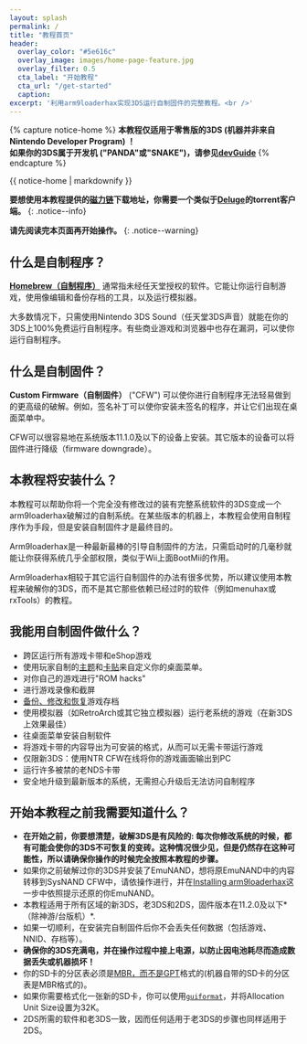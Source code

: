 ```yaml
---
layout: splash
permalink: /
title: "教程首页"
header:
  overlay_color: "#5e616c"
  overlay_image: images/home-page-feature.jpg
  overlay_filter: 0.5
  cta_label: "开始教程"
  cta_url: "/get-started"
  caption:
excerpt: '利用arm9loaderhax实现3DS运行自制固件的完整教程。<br />'
---
```


{% capture notice-home %}
**本教程仅适用于零售版的3DS (机器并非来自Nintendo Developer Program) ！    
如果你的3DS属于开发机 ("PANDA"或"SNAKE")，请参见[devGuide](https://dev.3ds.guide)**
{% endcapture %}

<div class="notice--danger">{{ notice-home | markdownify }}</div>

**要想使用本教程提供的[磁力链](https://zh.wikipedia.org/zh-hans/%E7%A3%81%E5%8A%9B%E9%93%BE%E6%8E%A5)下载地址，你需要一个类似于[Deluge](http://dev.deluge-torrent.org/wiki/Download)的torrent客户端。**
{: .notice--info}

**请先阅读完本页面再开始操作。**
{: .notice--warning}

## 什么是自制程序？

[**Homebrew（自制程序）**](https://en.wikipedia.org/wiki/List_of_homebrew_video_games) 通常指未经任天堂授权的软件。它能让你运行自制游戏，使用像编辑和备份存档的工具，以及运行模拟器。

大多数情况下，只需使用Nintendo 3DS Sound（任天堂3DS声音）就能在你的3DS上100%免费运行自制程序。有些商业游戏和浏览器中也存在漏洞，可以使你运行自制程序。

## 什么是自制固件？

**Custom Firmware（自制固件）** ("CFW") 可以使你进行自制程序无法轻易做到的更高级的破解。例如，签名补丁可以使你安装未签名的程序，并让它们出现在桌面菜单中。

CFW可以很容易地在系统版本11.1.0及以下的设备上安装。其它版本的设备可以将固件进行降级（firmware downgrade）。

## 本教程将安装什么？

本教程可以帮助你将一个完全没有修改过的装有完整系统软件的3DS变成一个arm9loaderhax破解过的自制系统。在某些版本的机器上，本教程会使用自制程序作为手段，但是安装自制固件才是最终目的。

Arm9loaderhax是一种最新最棒的引导自制固件的方法，只需启动时的几毫秒就能让你获得系统几乎全部权限，类似于Wii上面BootMii的作用。

Arm9loaderhax相较于其它运行自制固件的办法有很多优势，所以建议使用本教程来破解你的3DS，而不是其它那些依赖已经过时的软件（例如menuhax或rxTools）的教程。

## 我能用自制固件做什么？

+ 跨区运行所有游戏卡带和eShop游戏
+ 使用玩家自制的[主题](https://3dsthem.es/)和[卡贴](https://badges.3dsthem.es/)来自定义你的桌面菜单。
+ 对你自己的游戏进行"ROM hacks"
+ 进行游戏录像和截屏
+ [备份、修改和恢复](https://gbatemp.net/threads/release-jks-savemanager-homebrew-cia-save-manager.413143/)游戏存档
+ 使用模拟器（如RetroArch或其它独立模拟器）运行老系统的游戏（在新3DS上效果最佳）
+ 往桌面菜单安装自制软件
+ 将游戏卡带的内容导出为可安装的格式，从而可以无需卡带运行游戏
+ 仅限新3DS：使用NTR CFW在线将你的游戏画面输出到PC
+ 运行许多被禁的老NDS卡带
+ 安全地升级到最新版本的系统，无需担心升级后无法访问自制程序

## 开始本教程之前我需要知道什么？

+ **在开始之前，你要想清楚，破解3DS是有风险的: 每次你修改系统的时候，都有可能会使你的3DS不可恢复的变砖。这种情况很少见，但是仍然存在这种可能性，所以请确保你操作的时候完全按照本教程的步骤。**
+ 如果你之前破解过你的3DS并安装了EmuNAND，想将原EmuNAND中的内容转移到SysNAND CFW中，请依操作进行，并在[Installing arm9loaderhax](installing-arm9loaderhax)这一步中依照提示还原的你EmuNAND。
+ 本教程适用于所有区域的新3DS，老3DS和2DS，固件版本在11.2.0及以下*（除神游/台版机）*.
+ 如果一切顺利，在安装完自制固件后你不会丢失任何数据（包括游戏、NNID、存档等）。
+ **确保你的3DS充满电，并在操作过程中接上电源，以防止因电池耗尽而造成数据丢失或机器损坏！**
+ 你的SD卡的分区表必须是[MBR，而不是GPT](http://www.howtogeek.com/245610/)格式的(机器自带的SD卡的分区表是MBR格式的)。
+ 如果你需要格式化一张新的SD卡，你可以使用[`guiformat`](http://www.ridgecrop.demon.co.uk/index.htm?guiformat.htm)，并将Allocation Unit Size设置为32K。
+ 2DS所需的软件和老3DS一致，因而任何适用于老3DS的步骤也同样适用于2DS。
